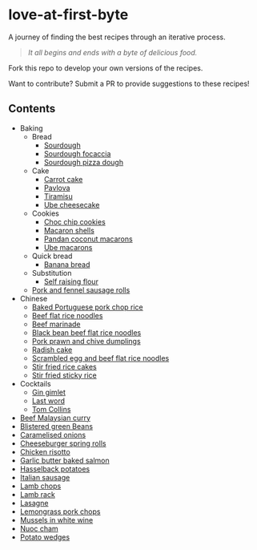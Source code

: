 # love-at-first-byte

A journey of finding the best recipes through an iterative process.

> _It all begins and ends with a byte of delicious food._

Fork this repo to develop your own versions of the recipes.

Want to contribute? Submit a PR to provide suggestions to these recipes!

## Contents

- Baking
  - Bread
    - [Sourdough](recipes/baking/bread/sourdough.md)
    - [Sourdough focaccia](recipes/baking/bread/sourdough_focaccia.md)
    - [Sourdough pizza dough](recipes/baking/bread/pizza_dough.md)
  - Cake
    - [Carrot cake](recipes/baking/cake/carrot_cake.md)
    - [Pavlova](recipes/baking/cake/pavlova.md)
    - [Tiramisu](recipes/baking/cake/tiramisu.md)
    - [Ube cheesecake](recipes/baking/cake/ube_cheesecake.md)
  - Cookies
    - [Choc chip cookies](recipes/baking/cookies/choc_chip_cookies.md)
    - [Macaron shells](recipes/baking/cookies/macaron_shells.md)
    - [Pandan coconut macarons](recipes/baking/cookies/pandan_coconut_macarons.md)
    - [Ube macarons](recipes/baking/cookies/ube_macarons.md)
  - Quick bread
    - [Banana bread](recipes/baking/quick_bread/banana_bread.md)
  - Substitution
    - [Self raising flour](recipes/baking/substitution/self_raising_flour.md)
  - [Pork and fennel sausage rolls](recipes/baking/pork_and_fennel_sausage_rolls.md)
- Chinese
  - [Baked Portuguese pork chop rice](recipes/chinese/baked_portuguese_pork_chop_rice.md)
  - [Beef flat rice noodles](recipes/chinese/beef_flat_rice_noodles.md)
  - [Beef marinade](recipes/chinese/beef_marinade.md)
  - [Black bean beef flat rice noodles](recipes/chinese/black_bean_beef_flat_rice_noodles.md)
  - [Pork prawn and chive dumplings](recipes/chinese/pork_prawn_chive_dumplings.md)
  - [Radish cake](recipes/chinese/radish_cake.md)
  - [Scrambled egg and beef flat rice noodles](recipes/chinese/scrambled_egg_and_beef_sauce.md)
  - [Stir fried rice cakes](recipes/chinese/stir_fried_rice_cakes.md)
  - [Stir fried sticky rice](recipes/chinese/stir_fried_sticky_rice.md)
- Cocktails
  - [Gin gimlet](recipes/cocktails/gin_gimlet.md)
  - [Last word](recipes/cocktails/last_word.md)
  - [Tom Collins](recipes/cocktails/tom_collins.md)
- [Beef Malaysian curry](recipes/beef_malaysian_curry.md)
- [Blistered green Beans](recipes/blistered-green-beans.md)
- [Caramelised onions](recipes/caramelised_onions.md)
- [Cheeseburger spring rolls](recipes/cheeseburger_spring_rolls.md)
- [Chicken risotto](recipes/chicken_risotto.md)
- [Garlic butter baked salmon](recipes/garlic_butter_baked_salmon.md)
- [Hasselback potatoes](recipes/hasselback_potatoes.md)
- [Italian sausage](recipes/italian_sausage.md)
- [Lamb chops](recipes/lamb_chops.md)
- [Lamb rack](recipes/lamb_rack.md)
- [Lasagne](recipes/lasagne.md)
- [Lemongrass pork chops](recipes/lemongrass_pork_chops.md)
- [Mussels in white wine](recipes/mussels_in_white_wine.md)
- [Nuoc cham](recipes/nuoc_cham.md)
- [Potato wedges](recipes/potato_wedges.md)
